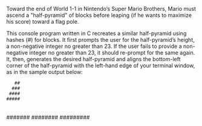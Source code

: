Toward the end of World 1-1 in Nintendo’s Super Mario Brothers, Mario must ascend a "half-pyramid" of blocks before leaping (if he wants to maximize his score) toward a flag pole.

This console program written in C recreates a similar half-pyramid using hashes (#) for blocks. It first prompts the user for the half-pyramid’s height, a non-negative integer no greater than 23. If the user fails to provide a non-negative integer no greater than 23, it should re-prompt for the same again. It, then, generates the desired half-pyramid and aligns the bottom-left corner of the half-pyramid with the left-hand edge of your terminal window, as in the sample output below:

       ##
      ###
     ####
    #####
   ######
  #######
 ########
#########
